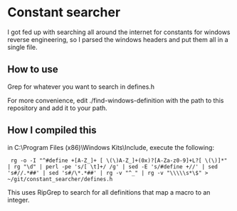 # Constant searcher

I got fed up with searching all around the internet for constants for windows reverse engineering, so I parsed the windows headers and put them all in a single file.

## How to use

Grep for whatever you want to search in defines.h

For more convenience, edit ./find-windows-definition with the path to this repository and add it to your path.

## How I compiled this

in C:\Program Files (x86)\Windows Kits\Include, execute the following:

     rg -o -I "^#define +[A-Z_]+ [ \(\)A-Z_]+(0x)?[A-Za-z0-9]+L?[ \(\)]*" | rg "\d" | perl -pe 's/[ \t]+/ /g' | sed -E 's/#define +//' | sed 's#//.*##' | sed 's#/\*.*##' | rg -v "^_" | rg -v "\\\\\s*\$" > ~/git/constant_searcher/defines.h

This uses RipGrep to search for all definitions that map a macro to an integer.
